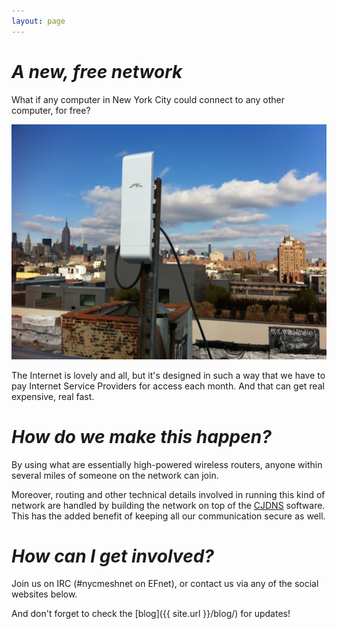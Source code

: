 ```yaml
---
layout: page
---
```


# _A new, free network_

What if any computer in New York City could connect to any other computer, for free?

![Radios! Internets!](/images/nanostation-nyc.jpg)

The Internet is lovely and all, but it's designed in such a way that we have to pay Internet Service Providers for access each month. And that can get real expensive, real fast.

# _How do we make this happen?_

By using what are essentially high-powered wireless routers, anyone within several miles of someone on the network can join.

Moreover, routing and other technical details involved in running this kind of network are handled by building the network on top of the [CJDNS](https://github.com/cjdelisle/cjdns) software. This has the added benefit of keeping all our communication secure as well.

# _How can I get involved?_

Join us on IRC (#nycmeshnet on EFnet), or contact us via any of the social websites below.

And don't forget to check the [blog]({{ site.url }}/blog/) for updates!
